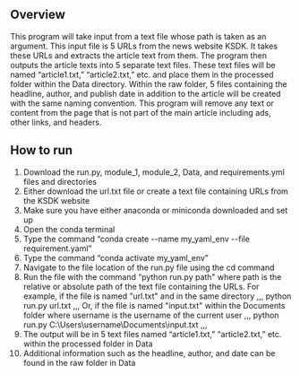 ## Overview
This program will take input from a text file whose path is taken as an argument. This input file is 5 URLs from the news website KSDK. It takes these URLs and extracts the article text from them. The program then outputs the article texts into 5 separate text files. These text files will be named “article1.txt,” “article2.txt,” etc. and place them in the processed folder within the Data directory. Within the raw folder, 5 files containing the headline, author, and publish date in addition to the article will be created with the same naming convention. This program will remove any text or content from the page that is not part of the main article including ads, other links, and headers.

## How to run
1. Download the run.py, module_1, module_2, Data, and requirements.yml files and directories
2. Either download the url.txt file or create a text file containing URLs from the KSDK website
3. Make sure you have either anaconda or miniconda downloaded and set up
4. Open the conda terminal
5. Type the command “conda create --name my_yaml_env --file requirement.yaml”
6. Type the command “conda activate my_yaml_env”
7. Navigate to the file location of the run.py file using the cd command
8. Run the file with the command “python run.py path" where path is the relative or absolute path of the text file containing the URLs. For example, if the file is named "url.txt" and in the same directory
,,,
python run.py url.txt
,,,
Or, if the file is named "input.txt" within the Documents folder where username is the username of the current user
,,,
python run.py C:\Users\username\Documents\input.txt
,,,
9. The output will be in 5 text files named “article1.txt,” “article2.txt,” etc. within the processed folder in Data
10. Additional information such as the headline, author, and date can be found in the raw folder in Data